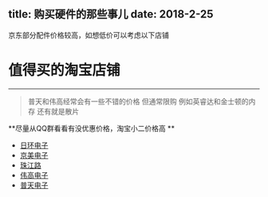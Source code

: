 title: 购买硬件的那些事儿
date: 2018-2-25
---
京东部分配件价格较高，如想低价可以考虑以下店铺

# 值得买的淘宝店铺
----
>普天和伟高经常会有一些不错的价格
但通常限购
例如英睿达和金士顿的内存
还有就是散片
 
**尽量从QQ群看看有没优惠价格，淘宝小二价格高 **
 
 
- [日环电子](https://rihuan.taobao.com/search.htm?spm=2013.1.w11780533-15196026352.1.1d0a6c2611FA3m&search=y&scene=taobao_shop)
- [京美电子](https://diy360.taobao.com/shop/view_shop.htm?shop_id=34566829)
- [珠江路](https://shoucang.taobao.com/shop_collect_list.htm?spm=a1z10.3-c-s.1997525053.3.4a4f53c9U5U8uF)
- [伟高电子](https://njwgdz.taobao.com/shop/view_shop.htm?shop_id=34814411)
- [普天电子](https://hzputian.taobao.com/shop/view_shop.htm?shop_id=36638337)
